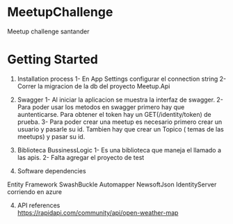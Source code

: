 # MeetupChallenge
Meetup challenge santander

# Getting Started
1.	Installation process
  1- En App Settings configurar el connection string
  2- Correr la migracion de la db del proyecto Meetup.Api
2. Swagger
  1- Al iniciar la aplicacion se muestra la interfaz de swagger.
  2- Para poder usar los metodos en swagger primero hay que auntenticarse. Para obtener el token hay un GET(/identity/token) de prueba.
  3- Para poder crear una meetup es necesario primero crear un usuario y pasarle su id. Tambien hay que crear un Topico ( temas de las    meetups) y pasar su id.
3. Biblioteca BussinessLogic
   1- Es una biblioteca que maneja el llamado a las apis. 
   2- Falta agregar el proyecto de test
  
2.	Software dependencies

  Entity Framework
  SwashBuckle
  Automapper
  NewsoftJson
  IdentityServer corriendo en azure

4.	API references  
  https://rapidapi.com/community/api/open-weather-map
